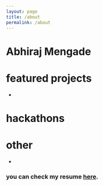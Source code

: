```yaml
---
layout: page
title: /about
permalink: /about
---
```



# Abhiraj Mengade

# featured projects

- 

# hackathons


# other
- 

### you can check my resume <a href="https://drive.google.com/file/d/15KrxFbAdso1hMbY9Wd6vFQbwhM6DHWoq/view?usp=drive_link">here</a>.
